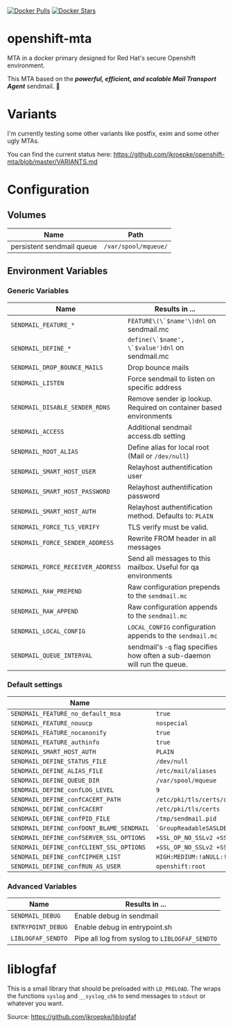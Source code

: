 [![Docker Pulls](https://img.shields.io/docker/pulls/jkroepke/openshift-mta.svg)](https://hub.docker.com/r/jkroepke/openshift-mta/) [![Docker Stars](https://img.shields.io/docker/stars/jkroepke/openshift-mta.svg)](https://hub.docker.com/r/jkroepke/openshift-mta/)

# openshift-mta
MTA in a docker primary designed for Red Hat's secure Openshift environment.

This MTA based on the __*powerful, efficient, and scalable Mail Transport Agent*__ sendmail. 🎉

# Variants
I'm currently testing some other variants like postfix, exim and some other ugly MTAs.

You can find the current status here: https://github.com/jkroepke/openshift-mta/blob/master/VARIANTS.md

# Configuration

## Volumes
| Name | Path |
| ---- | ----- |
| persistent sendmail queue | `/var/spool/mqueue/`

## Environment Variables

### Generic Variables

| Name | Results in ... |
| ---- | ----- |
| `SENDMAIL_FEATURE_*` | ``FEATURE\(\`$name'\)dnl`` on sendmail.mc |
| `SENDMAIL_DEFINE_*` | ``define(\`$name', \`$value')dnl`` on sendmail.mc |
| `SENDMAIL_DROP_BOUNCE_MAILS` | Drop bounce mails |
| `SENDMAIL_LISTEN` | Force sendmail to listen on specific address |
| `SENDMAIL_DISABLE_SENDER_RDNS` | Remove sender ip lookup. Required on container based environments |
| `SENDMAIL_ACCESS` | Additional sendmail access.db setting |
| `SENDMAIL_ROOT_ALIAS` | Define alias for local root (Mail or `/dev/null`) |
| `SENDMAIL_SMART_HOST_USER` | Relayhost authentification user |
| `SENDMAIL_SMART_HOST_PASSWORD` | Relayhost authentification password |
| `SENDMAIL_SMART_HOST_AUTH` | Relayhost authentification method. Defaults to: `PLAIN` |
| `SENDMAIL_FORCE_TLS_VERIFY` | TLS verify must be valid.  |
| `SENDMAIL_FORCE_SENDER_ADDRESS` | Rewrite FROM header in all messages  |
| `SENDMAIL_FORCE_RECEIVER_ADDRESS` | Send all messages to this mailbox. Useful for qa environments |
| `SENDMAIL_RAW_PREPEND` | Raw configuration prepends to the `sendmail.mc` |
| `SENDMAIL_RAW_APPEND` | Raw configuration appends to the `sendmail.mc` |
| `SENDMAIL_LOCAL_CONFIG` | `LOCAL_CONFIG` configuration appends to the `sendmail.mc` |
| `SENDMAIL_QUEUE_INTERVAL` | sendmail's `-q` flag specifies how often a sub-daemon will run the queue.  |

### Default settings
| Name | Value |
| ---- | ----- |
| `SENDMAIL_FEATURE_no_default_msa` | `true` |
| `SENDMAIL_FEATURE_nouucp` | `nospecial` |
| `SENDMAIL_FEATURE_nocanonify` | `true` |
| `SENDMAIL_FEATURE_authinfo` | `true` |
| `SENDMAIL_SMART_HOST_AUTH` | `PLAIN` |
| `SENDMAIL_DEFINE_STATUS_FILE` | `/dev/null` |
| `SENDMAIL_DEFINE_ALIAS_FILE` | `/etc/mail/aliases` |
| `SENDMAIL_DEFINE_QUEUE_DIR` | `/var/spool/mqueue` |
| `SENDMAIL_DEFINE_confLOG_LEVEL` | `9` |
| `SENDMAIL_DEFINE_confCACERT_PATH` | `/etc/pki/tls/certs/ca-bundle.trust.crt` |
| `SENDMAIL_DEFINE_confCACERT` | `/etc/pki/tls/certs` |
| `SENDMAIL_DEFINE_confPID_FILE` | `/tmp/sendmail.pid` |
| `SENDMAIL_DEFINE_confDONT_BLAME_SENDMAIL` | `` `GroupReadableSASLDBFile,GroupWritableAliasFile,GroupReadableKeyFile,GroupWritableDirPathSafe' `` |
| `SENDMAIL_DEFINE_confSERVER_SSL_OPTIONS` | `+SSL_OP_NO_SSLv2 +SSL_OP_NO_SSLv3 +SSL_OP_CIPHER_SERVER_PREFERENCE` |
| `SENDMAIL_DEFINE_confCLIENT_SSL_OPTIONS` | `+SSL_OP_NO_SSLv2 +SSL_OP_NO_SSLv3` |
| `SENDMAIL_DEFINE_confCIPHER_LIST` | `HIGH:MEDIUM:!aNULL:!eNULL@STRENGTH` |
| `SENDMAIL_DEFINE_confRUN_AS_USER` | `openshift:root` |

### Advanced Variables

| Name | Results in ... |
| ---- | ----- |
| `SENDMAIL_DEBUG` | Enable debug in sendmail |
| `ENTRYPOINT_DEBUG` | Enable debug in entrypoint.sh |
| `LIBLOGFAF_SENDTO` | Pipe all log from syslog to `LIBLOGFAF_SENDTO` |

# liblogfaf
This is a smail library that should be preloaded with `LD_PRELOAD`. The wraps the functions `syslog` and `__syslog_chk` to
send messages to `stdout` or whatever you want.

Source: https://github.com/jkroepke/liblogfaf